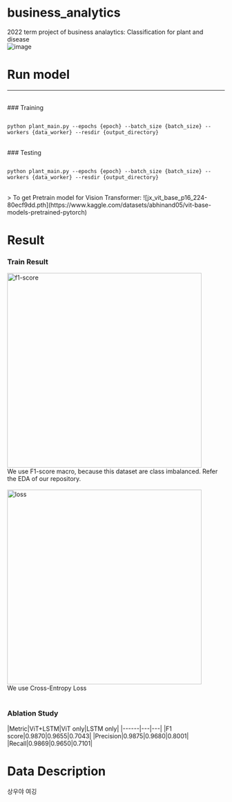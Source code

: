 # business_analytics
2022 term project of business analaytics: Classification for plant and disease
<br>
![image](https://user-images.githubusercontent.com/81093298/205440581-0a9d9f71-c076-4d0e-bd88-5ddf5541d62d.png)
   
# Run model
***
<br>
### Training
<pre><code>
python plant_main.py --epochs {epoch} --batch_size {batch_size} --workers {data_worker} --resdir {output_directory}
</code></pre>
<br>
### Testing
<pre><code>
python plant_main.py --epochs {epoch} --batch_size {batch_size} --workers {data_worker} --resdir {output_directory}
</code></pre>
<br>>
To get Pretrain model for Vision Transformer: ![jx_vit_base_p16_224-80ecf9dd.pth](https://www.kaggle.com/datasets/abhinand05/vit-base-models-pretrained-pytorch)
<br>

# Result
### Train Result
<img src="https://user-images.githubusercontent.com/81093298/205441160-428f75ef-01da-4799-a90f-3411f46e0051.png" width="450px" title="f1-score" alt="f1-score"></img><br>
We use F1-score macro, because this dataset are class imbalanced. Refer the EDA of our repository.
<br>
<br>
<img src="https://user-images.githubusercontent.com/81093298/205441173-07f96acf-707e-4da4-bc37-2a13164c240e.png" width="450px" title="loss" alt="loss"></img>
<br>
We use Cross-Entropy Loss
<br>
<br>
### Ablation Study   
|Metric|ViT+LSTM|ViT only|LSTM only|
|------|---|---|
|F1 score|0.9870|0.9655|0.7043|
|Precision|0.9875|0.9680|0.8001|
|Recall|0.9869|0.9650|0.7101|
   
# Data Description
상우야 여깅

